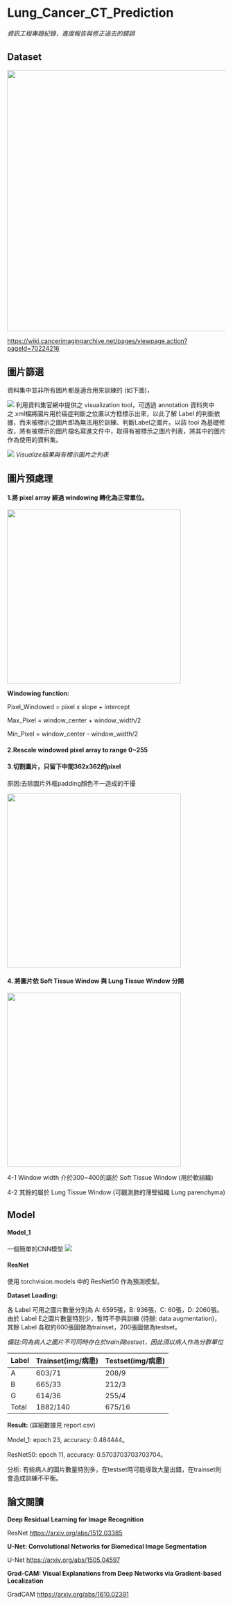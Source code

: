 # Lung_Cancer_CT_Prediction
###### 資訊工程專題紀錄，進度報告與修正過去的錯誤

## Dataset
<img src="https://i.imgur.com/DMpxWjj.png" width="600px">

https://wiki.cancerimagingarchive.net/pages/viewpage.action?pageId=70224216

## 圖片篩選

資料集中並非所有圖片都是適合用來訓練的 (如下圖)，

![](https://i.imgur.com/1vUbk32.png)
利用資料集官網中提供之 visualization tool，可透過 annotation 資料夾中之.xml檔將圖片用於癌症判斷之位置以方框標示出來，以此了解 Label 的判斷依據，而未被標示之圖片即為無法用於訓練、判斷Label之圖片。以該 tool 為基礎修改，將有被標示的圖片檔名寫進文件中，取得有被標示之圖片列表，將其中的圖片作為使用的資料集。

![](https://i.imgur.com/jCQI5bj.png)
 *Visualize結果與有標示圖片之列表*

## 圖片預處理

#### 1.將 pixel array 經過 windowing 轉化為正常單位。
<img src="https://i.imgur.com/YSP0SHg.png" width="400px">

**Windowing function:** 

Pixel_Windowed = pixel x slope + intercept

Max_Pixel = window_center + window_width/2

Min_Pixel = window_center - window_width/2

#### 2.Rescale windowed pixel array to range 0~255
#### 3.切割圖片，只留下中間362x362的pixel
原因:去除圖片外框padding顏色不一造成的干擾

<img src="https://i.imgur.com/PNE9qCL.png" width="400px">


#### 4. 將圖片依 Soft Tissue Window 與 Lung Tissue Window 分開

<img src="https://i.imgur.com/nItlDxX.png" width="400px">

4-1 Window width 介於300~400的屬於 Soft Tissue Window (用於軟組織)

4-2 其餘的屬於 Lung Tissue Window  (可觀測肺的薄壁組織 Lung parenchyma)


## Model
#### Model_1 

一個簡單的CNN模型
![](https://i.imgur.com/R4VHVlI.png)
#### ResNet

使用 torchvision.models 中的 ResNet50 作為預測模型。

**Dataset Loading:**

各 Label 可用之圖片數量分別為 A: 6595張，B: 936張，C: 60張，D: 2060張。
由於 Label E之圖片數量特別少，暫時不參與訓練 (待辦: data augmentation)，
其餘 Label 各取約600張圖做為trainset，200張圖做為testset。

*備註:同為病人之圖片不可同時存在於train與testset，因此須以病人作為分群單位*

| Label | Trainset(img/病患) | Testset(img/病患) |
| ----- | -------- | ------- |
| A     | 603/71     | 208/9    |
| B     | 665/33     | 212/3      |
| G     | 614/36     | 255/4     |
| Total     | 1882/140     | 675/16     |

**Result:** (詳細數據見 report.csv)

Model_1: epoch 23, accuracy: 0.484444。

ResNet50: epoch 11, accuracy: 0.5703703703703704。

分析: 有些病人的圖片數量特別多，在testset時可能導致大量出錯，在trainset則會造成訓練不平衡。



## 論文閱讀

**Deep Residual Learning for Image Recognition**

ResNet https://arxiv.org/abs/1512.03385

**U-Net: Convolutional Networks for Biomedical Image Segmentation**

U-Net https://arxiv.org/abs/1505.04597

**Grad-CAM: Visual Explanations from Deep Networks via Gradient-based Localization**

GradCAM https://arxiv.org/abs/1610.02391

